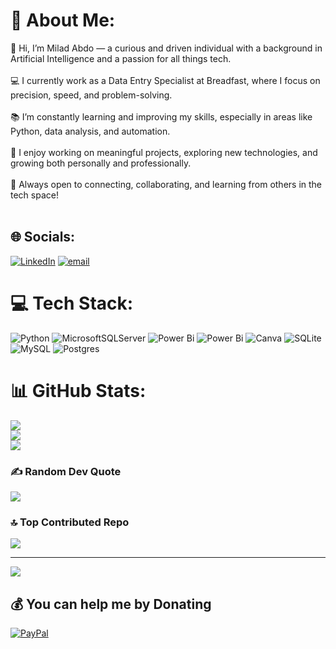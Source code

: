 # 💫 About Me:
👋 Hi, I’m Milad Abdo — a curious and driven individual with a background in Artificial Intelligence and a passion for all things tech.<br><br>💻 I currently work as a Data Entry Specialist at Breadfast, where I focus on precision, speed, and problem-solving.<br><br>📚 I’m constantly learning and improving my skills, especially in areas like Python, data analysis, and automation.<br><br>🌱 I enjoy working on meaningful projects, exploring new technologies, and growing both personally and professionally.<br><br>🤝 Always open to connecting, collaborating, and learning from others in the tech space!<br><br>


## 🌐 Socials:
[![LinkedIn](https://img.shields.io/badge/LinkedIn-%230077B5.svg?logo=linkedin&logoColor=white)](https://linkedin.com/in/https://www.linkedin.com/in/mido15) [![email](https://img.shields.io/badge/Email-D14836?logo=gmail&logoColor=white)](mailto:miladyahoo842@gmail.com) 

# 💻 Tech Stack:
![Python](https://img.shields.io/badge/python-3670A0?style=flat&logo=python&logoColor=ffdd54) ![MicrosoftSQLServer](https://img.shields.io/badge/Microsoft%20SQL%20Server-CC2927?style=flat&logo=microsoft%20sql%20server&logoColor=white) ![Power Bi](https://img.shields.io/badge/power_bi-F2C811?style=flat&logo=powerbi&logoColor=black) ![Power Bi](https://img.shields.io/badge/power_bi-F2C811?style=flat&logo=powerbi&logoColor=black) ![Canva](https://img.shields.io/badge/Canva-%2300C4CC.svg?style=flat&logo=Canva&logoColor=white) ![SQLite](https://img.shields.io/badge/sqlite-%2307405e.svg?style=flat&logo=sqlite&logoColor=white) ![MySQL](https://img.shields.io/badge/mysql-4479A1.svg?style=flat&logo=mysql&logoColor=white) ![Postgres](https://img.shields.io/badge/postgres-%23316192.svg?style=flat&logo=postgresql&logoColor=white)
# 📊 GitHub Stats:
![](https://github-readme-stats.vercel.app/api?username=mido153&theme=dark&hide_border=false&include_all_commits=true&count_private=false)<br/>
![](https://nirzak-streak-stats.vercel.app/?user=mido153&theme=dark&hide_border=false)<br/>
![](https://github-readme-stats.vercel.app/api/top-langs/?username=mido153&theme=dark&hide_border=false&include_all_commits=true&count_private=false&layout=compact)

### ✍️ Random Dev Quote
![](https://quotes-github-readme.vercel.app/api?type=vetical&theme=radical)

### 🔝 Top Contributed Repo
![](https://github-contributor-stats.vercel.app/api?username=mido153&limit=5&theme=aura&combine_all_yearly_contributions=true)

---
[![](https://visitcount.itsvg.in/api?id=mido153&icon=2&color=0)](https://visitcount.itsvg.in)

  ## 💰 You can help me by Donating
  [![PayPal](https://img.shields.io/badge/PayPal-00457C?style=for-the-badge&logo=paypal&logoColor=white)](https://paypal.me/mido153) 

  
<!-- Proudly created with GPRM ( https://gprm.itsvg.in ) -->
